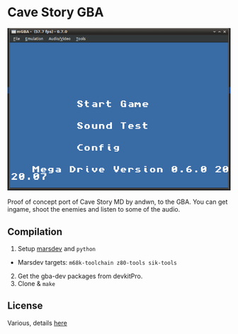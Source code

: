 # Cave Story GBA
![Picture](doc/screen01.png)

Proof of concept port of Cave Story MD by andwn, to the GBA. You can get ingame, shoot the enemies and listen to some of the audio.
## Compilation
1. Setup [marsdev](https://github.com/andwn/marsdev) and `python`
  - Marsdev targets: `m68k-toolchain z80-tools sik-tools`
2. Get the gba-dev packages from devkitPro.
3. Clone & `make`
## License
Various, details [here](doc/LICENSE.md)
